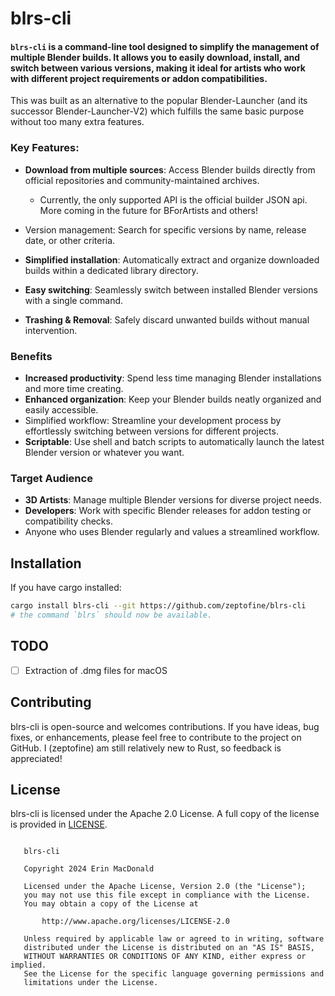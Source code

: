# blrs-cli

#### `blrs-cli` is a command-line tool designed to simplify the management of multiple Blender builds. It allows you to easily download, install, and switch between various versions, making it ideal for artists who work with different project requirements or addon compatibilities.

This was built as an alternative to the popular Blender-Launcher (and its successor Blender-Launcher-V2) which fulfills
the same basic purpose without too many extra features.


### Key Features:

- **Download from multiple sources**: Access Blender builds directly from official repositories and community-maintained archives.
    - Currently, the only supported API is the official builder JSON api. More coming in the future for BForArtists and others!

- Version management: Search for specific versions by name, release date, or other criteria.
- **Simplified installation**: Automatically extract and organize downloaded builds within a dedicated library directory.
- **Easy switching**: Seamlessly switch between installed Blender versions with a single command.
- **Trashing & Removal**: Safely discard unwanted builds without manual intervention.

### Benefits

- **Increased productivity**: Spend less time managing Blender installations and more time creating.
- **Enhanced organization**: Keep your Blender builds neatly organized and easily accessible.
- Simplified workflow: Streamline your development process by effortlessly switching between versions for different projects.
- **Scriptable**: Use shell and batch scripts to automatically launch the latest Blender version or whatever you want.


### Target Audience

- **3D Artists**: Manage multiple Blender versions for diverse project needs.
- **Developers**: Work with specific Blender releases for addon testing or compatibility checks.
- Anyone who uses Blender regularly and values a streamlined workflow.

## Installation
If you have cargo installed:
```sh
cargo install blrs-cli --git https://github.com/zeptofine/blrs-cli
# the command `blrs` should now be available.
```

## TODO

- [ ] Extraction of .dmg files for macOS


## Contributing

blrs-cli is open-source and welcomes contributions. If you have ideas, bug fixes, or enhancements, please feel free to contribute to the project on GitHub. I (zeptofine) am still relatively new to Rust, so feedback is appreciated!




License
---
blrs-cli is licensed under the Apache 2.0 License. A full copy of the license is provided in [LICENSE](LICENSE).

```

   blrs-cli

   Copyright 2024 Erin MacDonald

   Licensed under the Apache License, Version 2.0 (the "License");
   you may not use this file except in compliance with the License.
   You may obtain a copy of the License at

       http://www.apache.org/licenses/LICENSE-2.0

   Unless required by applicable law or agreed to in writing, software
   distributed under the License is distributed on an "AS IS" BASIS,
   WITHOUT WARRANTIES OR CONDITIONS OF ANY KIND, either express or implied.
   See the License for the specific language governing permissions and
   limitations under the License.
```
